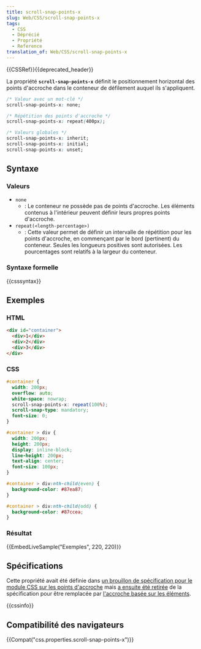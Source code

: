 ```yaml
---
title: scroll-snap-points-x
slug: Web/CSS/scroll-snap-points-x
tags:
  - CSS
  - Déprécié
  - Propriété
  - Reference
translation_of: Web/CSS/scroll-snap-points-x
---
```

{{CSSRef}}{{deprecated_header}}

La propriété **`scroll-snap-points-x`** définit le positionnement horizontal des points d'accroche dans le conteneur de défilement auquel ils s'appliquent.

```css
/* Valeur avec un mot-clé */
scroll-snap-points-x: none;

/* Répétition des points d'accroche */
scroll-snap-points-x: repeat(400px);

/* Valeurs globales */
scroll-snap-points-x: inherit;
scroll-snap-points-x: initial;
scroll-snap-points-x: unset;
```

## Syntaxe

### Valeurs

- `none`
  - : Le conteneur ne possède pas de points d'accroche. Les éléments contenus à l'intérieur peuvent définir leurs propres points d'accroche.
- `repeat(<length-percentage>)`
  - : Cette valeur permet de définir un intervalle de répétition pour les points d'accroche, en commençant par le bord (pertinent) du conteneur. Seules les longueurs positives sont autorisées. Les pourcentages sont relatifs à la largeur du conteneur.

### Syntaxe formelle

{{csssyntax}}

## Exemples

### HTML

```html
<div id="container">
  <div>1</div>
  <div>2</div>
  <div>3</div>
</div>
```

### CSS

```css
#container {
  width: 200px;
  overflow: auto;
  white-space: nowrap;
  scroll-snap-points-x: repeat(100%);
  scroll-snap-type: mandatory;
  font-size: 0;
}

#container > div {
  width: 200px;
  height: 200px;
  display: inline-block;
  line-height: 200px;
  text-align: center;
  font-size: 100px;
}

#container > div:nth-child(even) {
  background-color: #87ea87;
}

#container > div:nth-child(odd) {
  background-color: #87ccea;
}
```

### Résultat

{{EmbedLiveSample("Exemples", 220, 220)}}

## Spécifications

Cette propriété avait été définie dans [un brouillon de spécification pour le module CSS sur les points d'accroche](http://www.w3.org/TR/2015/WD-css-snappoints-1-20150326/#scroll-snap-points) mais [a ensuite été retirée](https://github.com/w3c/csswg-drafts/commit/922af86be789222b8490c92038d1a5142e1c1198) de la spécification pour être remplacée par [l'accroche basée sur les éléments](https://lists.w3.org/Archives/Public/www-style/2015Nov/0266.html).

{{cssinfo}}

## Compatibilité des navigateurs

{{Compat("css.properties.scroll-snap-points-x")}}

